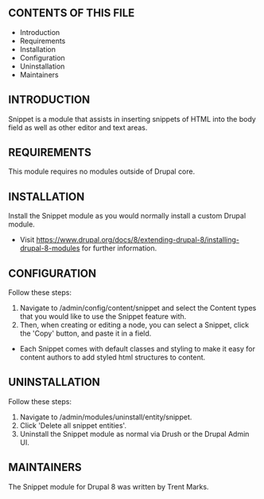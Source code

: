 CONTENTS OF THIS FILE
---------------------

 * Introduction
 * Requirements
 * Installation
 * Configuration
 * Uninstallation
 * Maintainers


INTRODUCTION
------------

Snippet is a module that assists in inserting snippets of HTML into the body field as well as other editor and text areas.


REQUIREMENTS
------------

This module requires no modules outside of Drupal core.


INSTALLATION
------------

Install the Snippet module as you would normally install a custom Drupal module.

 * Visit https://www.drupal.org/docs/8/extending-drupal-8/installing-drupal-8-modules for further information.


CONFIGURATION
-------------

Follow these steps:
 1. Navigate to /admin/config/content/snippet and select the Content types that you would like to use the Snippet feature with.
 2. Then, when creating or editing a node, you can select a Snippet, click the 'Copy' button, and paste it in a field.

 * Each Snippet comes with default classes and styling to make it easy for content authors to add styled html structures to content.


UNINSTALLATION
------------

Follow these steps:
 1. Navigate to /admin/modules/uninstall/entity/snippet.
 2. Click 'Delete all snippet entities'.
 3. Uninstall the Snippet module as normal via Drush or the Drupal Admin UI.


MAINTAINERS
-----------

The Snippet module for Drupal 8 was written by Trent Marks.
